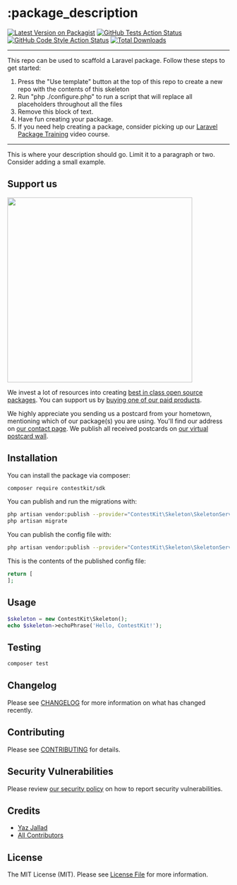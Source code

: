 # :package_description

[![Latest Version on Packagist](https://img.shields.io/packagist/v/contestkit/sdk.svg?style=flat-square)](https://packagist.org/packages/contestkit/sdk)
[![GitHub Tests Action Status](https://img.shields.io/github/workflow/status/contestkit/sdk/run-tests?label=tests)](https://github.com/contestkit/sdk/actions?query=workflow%3Arun-tests+branch%3Amain)
[![GitHub Code Style Action Status](https://img.shields.io/github/workflow/status/contestkit/sdk/Check%20&%20fix%20styling?label=code%20style)](https://github.com/contestkit/sdk/actions?query=workflow%3A"Check+%26+fix+styling"+branch%3Amain)
[![Total Downloads](https://img.shields.io/packagist/dt/contestkit/sdk.svg?style=flat-square)](https://packagist.org/packages/contestkit/sdk)

---
This repo can be used to scaffold a Laravel package. Follow these steps to get started:

1. Press the "Use template" button at the top of this repo to create a new repo with the contents of this skeleton
2. Run "php ./configure.php" to run a script that will replace all placeholders throughout all the files
3. Remove this block of text.
4. Have fun creating your package.
5. If you need help creating a package, consider picking up our <a href="https://laravelpackage.training">Laravel Package Training</a> video course.
---

This is where your description should go. Limit it to a paragraph or two. Consider adding a small example.

## Support us

[<img src="https://github-ads.s3.eu-central-1.amazonaws.com/:package_name.jpg?t=1" width="419px" />](https://spatie.be/github-ad-click/:package_name)

We invest a lot of resources into creating [best in class open source packages](https://spatie.be/open-source). You can support us by [buying one of our paid products](https://spatie.be/open-source/support-us).

We highly appreciate you sending us a postcard from your hometown, mentioning which of our package(s) you are using. You'll find our address on [our contact page](https://spatie.be/about-us). We publish all received postcards on [our virtual postcard wall](https://spatie.be/open-source/postcards).

## Installation

You can install the package via composer:

```bash
composer require contestkit/sdk
```

You can publish and run the migrations with:

```bash
php artisan vendor:publish --provider="ContestKit\Skeleton\SkeletonServiceProvider" --tag="sdk-migrations"
php artisan migrate
```

You can publish the config file with:
```bash
php artisan vendor:publish --provider="ContestKit\Skeleton\SkeletonServiceProvider" --tag="sdk-config"
```

This is the contents of the published config file:

```php
return [
];
```

## Usage

```php
$skeleton = new ContestKit\Skeleton();
echo $skeleton->echoPhrase('Hello, ContestKit!');
```

## Testing

```bash
composer test
```

## Changelog

Please see [CHANGELOG](CHANGELOG.md) for more information on what has changed recently.

## Contributing

Please see [CONTRIBUTING](.github/CONTRIBUTING.md) for details.

## Security Vulnerabilities

Please review [our security policy](../../security/policy) on how to report security vulnerabilities.

## Credits

- [Yaz Jallad](https://github.com/:author_username)
- [All Contributors](../../contributors)

## License

The MIT License (MIT). Please see [License File](LICENSE.md) for more information.
